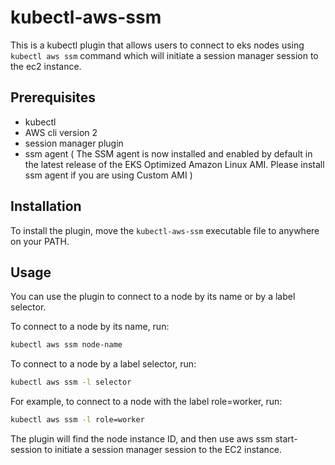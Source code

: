 # kubectl-aws-ssm

This is a kubectl plugin that allows users to connect to eks nodes using `kubectl aws ssm` command which will initiate a session manager session to the ec2 instance.

## Prerequisites

- kubectl
- AWS cli version 2
- session manager plugin
- ssm agent ( The SSM agent is now installed and enabled by default in the latest release of the EKS Optimized Amazon Linux AMI. Please install ssm agent if you are using Custom AMI )

## Installation

To install the plugin, move the `kubectl-aws-ssm` executable file to anywhere on your PATH.

## Usage

You can use the plugin to connect to a node by its name or by a label selector.

To connect to a node by its name, run:

```bash
kubectl aws ssm node-name
```

To connect to a node by a label selector, run:

```bash
kubectl aws ssm -l selector
```

For example, to connect to a node with the label role=worker, run:

```bash
kubectl aws ssm -l role=worker
```

The plugin will find the node instance ID, and then use aws ssm start-session to initiate a session manager session to the EC2 instance.